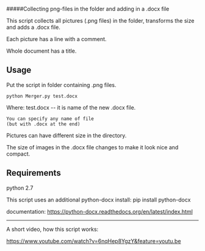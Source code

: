 #####Collecting png-files in the folder and adding  in a .docx file

This script collects all pictures (.png files) in the folder, transforms the size and adds a .docx file.

Each picture has a line with a comment.

Whole document has a title.

Usage
------
Put the script in folder containing .png files.

	python Merger.py test.docx 
Where: 
	test.docx -- it is name of  the new .docx file.
 
	You can specify any name of file
	(but with .docx at the end)


Pictures can have different size in the directory.

The size of images in the .docx file changes
to make it look nice and compact.

Requirements
------------

python 2.7

This script uses an additional  python-docx
install:
	pip install python-docx


documentation:
https://python-docx.readthedocs.org/en/latest/index.html

------------------------

A short video, how this script works:

https://www.youtube.com/watch?v=6nqHep8YgzY&feature=youtu.be

